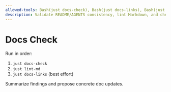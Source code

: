 ```yaml
---
allowed-tools: Bash(just docs-check), Bash(just docs-links), Bash(just lint-md)
description: Validate README/AGENTS consistency, lint Markdown, and check links
---
```


# Docs Check

Run in order:

1. `just docs-check`
1. `just lint-md`
1. `just docs-links` (best effort)

Summarize findings and propose concrete doc updates.

